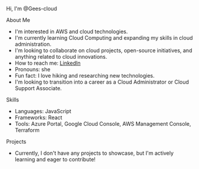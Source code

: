 

Hi, I'm @Gees-cloud

About Me
- I'm interested in AWS and cloud technologies.
- I'm currently learning Cloud Computing and expanding my skills in cloud administration.
- I'm looking to collaborate on cloud projects, open-source initiatives, and anything related to cloud innovations.
- How to reach me: [LinkedIn](https://www.linkedin.com/in/ejike-gloria-045081234)
- Pronouns: she
- Fun fact: I love hiking and researching new technologies.
- I'm looking to transition into a career as a Cloud Administrator or Cloud Support Associate.

Skills
- Languages: JavaScript
- Frameworks: React
- Tools: Azure Portal, Google Cloud Console, AWS Management Console, Terraform

Projects
- Currently, I don't have any projects to showcase, but I'm actively learning and eager to contribute!

